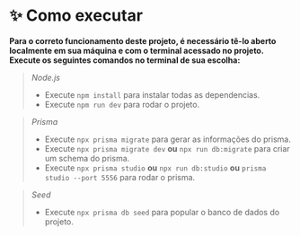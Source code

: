 # **✨ Como executar**

**Para o correto funcionamento deste projeto, é necessário tê-lo aberto localmente em sua máquina e com o terminal acessado no projeto. Execute os seguintes comandos no terminal de sua escolha:**

> _Node.js_
>
> - Execute `npm install` para instalar todas as dependencias.
> - Execute `npm run dev` para rodar o projeto.

> _Prisma_
>
> - Execute `npx prisma migrate` para gerar as informações do prisma.
> - Execute `npx prisma migrate dev` **ou** `npx run db:migrate` para criar um schema do prisma.
> - Execute `npx prisma studio` **ou** `npx run db:studio` **ou** `prisma studio --port 5556` para rodar o prisma.

> _Seed_
>
> - Execute `npx prisma db seed` para popular o banco de dados do projeto.
